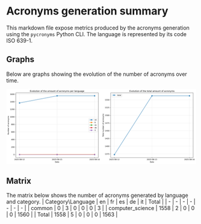 # Acronyms generation summary

This markdown file expose metrics produced by the acronyms generation using the `pycronyms` Python CLI. The language is represented by its code ISO 639-1.


## Graphs

Below are graphs showing the evolution of the number of acronyms over time.

![acronyms_graph](/pycronyms/pycronyms_output/acronyms_graph.png)



## Matrix

The matrix below shows the number of acronyms generated by language and category.
| Category\Language | en | fr | es | de | it | Total |
| - | - | - | - | - | - | - |
| common | 0 | 3 | 0 | 0 | 0 | 3 |
| computer_science | 1558 | 2 | 0 | 0 | 0 | 1560 |
| Total | 1558 | 5 | 0 | 0 | 0 | 1563 |

